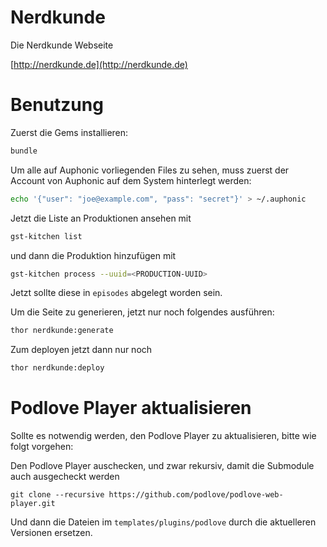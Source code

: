 # Nerdkunde

Die Nerdkunde Webseite

[http://nerdkunde.de](http://nerdkunde.de)

# Benutzung

Zuerst die Gems installieren:

``` bash
bundle
```

Um alle auf Auphonic vorliegenden Files zu
sehen, muss zuerst der Account von Auphonic
auf dem System hinterlegt werden:

``` bash
echo '{"user": "joe@example.com", "pass": "secret"}' > ~/.auphonic
```

Jetzt die Liste an Produktionen ansehen mit

``` bash
gst-kitchen list
```

und dann die Produktion hinzufügen mit

``` bash
gst-kitchen process --uuid=<PRODUCTION-UUID>
```

Jetzt sollte diese in `episodes` abgelegt worden sein.

Um die Seite zu generieren, jetzt nur noch folgendes
ausführen:

``` bash
thor nerdkunde:generate
```

Zum deployen jetzt dann nur noch

``` bash
thor nerdkunde:deploy
```

# Podlove Player aktualisieren

Sollte es notwendig werden, den Podlove Player zu aktualisieren, bitte wie folgt
vorgehen:

Den Podlove Player auschecken, und zwar rekursiv, damit die Submodule auch
ausgecheckt werden

```
git clone --recursive https://github.com/podlove/podlove-web-player.git
```

Und dann die Dateien im `templates/plugins/podlove` durch die aktuelleren
Versionen ersetzen.
